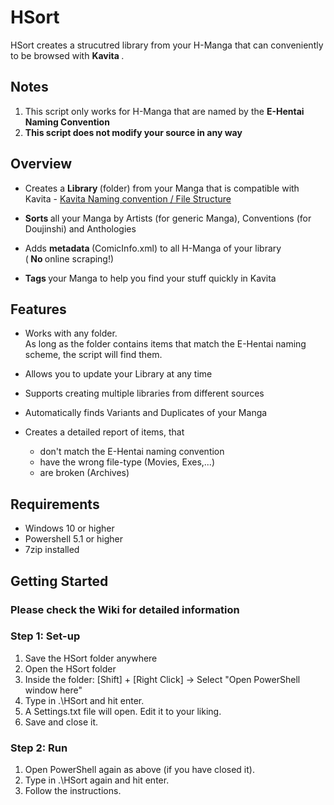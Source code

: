 
# HSort

<p>
HSort creates a strucutred library from your H-Manga that can conveniently to be browsed with <strong> Kavita </strong>.
</p>

## Notes

1. This script only works for H-Manga that are named by the <strong>E-Hentai Naming Convention</strong><br>
2. <strong>This script does not modify your source in any way</strong>

## Overview

- Creates a <strong> Library </strong> (folder) from your Manga that is compatible with Kavita - [Kavita Naming convention / File Structure](https://wiki2.kavitareader.com/guides/scanner) <br>

- <strong> Sorts </strong> all your Manga by Artists (for generic Manga), Conventions (for Doujinshi) and Anthologies<br>

- Adds <strong> metadata </strong> (ComicInfo.xml) to all H-Manga of your library<br>
(<strong> No </strong> online scraping!)

- <strong> Tags </strong> your Manga to help you find your stuff quickly in Kavita

## Features

<p>

- Works with any folder.<br>
As long as the folder contains items that match the E-Hentai naming scheme,
the script will find them.

- Allows you to update your Library at any time
- Supports creating multiple libraries from different sources
- Automatically finds Variants and Duplicates of your Manga
- Creates a detailed report of items, that
    - don't match the E-Hentai naming convention
    - have the wrong file-type (Movies, Exes,...)
    - are broken (Archives)

</p>

## Requirements
- Windows 10 or higher 
- Powershell 5.1 or higher
- 7zip installed

## Getting Started

### Please check the Wiki for detailed information

### Step 1: Set-up
<p>

1. Save the HSort folder anywhere
2. Open the HSort folder
3. Inside the folder: [Shift] + [Right Click] -> Select "Open PowerShell window here"
4. Type in .\HSort and hit enter.
5. A Settings.txt file will open. Edit it to your liking.
6. Save and close it.

</p>

### Step 2: Run
<p>

1. Open PowerShell again as above (if you have closed it).
2. Type in .\HSort again and hit enter.
3. Follow the instructions.

</p>
